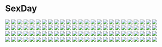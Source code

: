 # SexDay
![](https://konachan.com/image/a3df13a280041eb72cfebd50fe83c159/Konachan.com%20-%20301307%20animal_ears%20ass%20blonde_hair%20bunny_ears%20bunnygirl%20cameltoe%20green_eyes%20idolmaster%20jougasaki_rika%20leotard%20loli%20namidate%20spread_legs%20tail%20wristwear.jpg)
![](https://konachan.com/jpeg/40dc33f74e30dedd3b5f1b5bc67445dd/Konachan.com%20-%20230876%20aqua_hair%20flowers%20hatsune_miku%20long_hair%20machi_%28omurice%29%20purple_eyes%20tie%20twintails%20vocaloid%20white.jpg)
![](https://konachan.com/jpeg/f2bf407d688de0a75b3794982f83a709/Konachan.com%20-%20247394%20clouds%20nobody%20original%20scenic%20signed%20sky%20sunset%20waifu2x%20xiaobanbei_milk.jpg)
![](https://konachan.com/image/ff94043070ed1732b325e89a167d5e48/Konachan.com%20-%20193975%20bow%20brown_hair%20feathers%20kan_%28rainconan%29%20long_hair%20love_live%21_school_idol_project%20minami_kotori%20orange_eyes.jpg)
![](https://konachan.com/image/b80e68621318ac8e7e6dc14dc06ff2a5/Konachan.com%20-%2012651%20blonde_hair%20breasts%20cleavage%20flowers%20ohno_tetsuya%20priecia%20prism_ark%20white.jpg)
![](https://konachan.com/image/40d4e48cdd3b00eec20c5ebae4b117ac/Konachan.com%20-%2012964%20tagme.jpg)
![](https://konachan.com/image/f995379d58b7825093fc95d9f8885902/Konachan.com%20-%20103081%20moon%20nakamura_yusuke.jpg)
![](https://konachan.com/image/364fa675efaf4296fc7e84a5d291f161/Konachan.com%20-%20141221%202girls%20aqua_eyes%20brown_hair%20bunny_ears%20bunnygirl%20cat_smile%20catgirl%20dress%20food%20garter%20ib%20ib_%28ib%29%20long_hair%20mary_%28ib%29%20red_eyes%20socks%20tail%20thighhighs.jpg)
![](https://konachan.com/image/103afa84cfd98f62abd410ad597b37f9/Konachan.com%20-%20162270%2012_no_tsuki_no_eve%20blue_hair%20minori%20school_uniform%20shiina_anzu%20shouna_mitsuishi%20snow%20umbrella.jpg)
![](https://konachan.com/image/45531f5cc1feffe09fdf0711a0889ff4/Konachan.com%20-%2046009%20black_eyes%20black_hair%20bow%20brown_eyes%20brown_hair%20kanon_seena%20pointed_ears%20red_hair%20shining_wind%20short_hair%20taka_tony%20watermark%20wink%20xecty_ein.jpg)
![](https://konachan.com/image/76f523a62380e9155bb902458565d065/Konachan.com%20-%20225124%20barefoot%20demon%20fate_grand_order%20fate_%28series%29%20fire%20horns%20japanese_clothes%20long_hair%20orange%20rope%20sorano_eika%20sword%20tattoo%20twintails%20weapon%20yukata.jpg)
![](https://konachan.com/image/977602a0b257c48e1ed068e0bf35069f/Konachan.com%20-%2095365%20fue_%28fuef%29%20komeiji_satori%20magic%20purple_eyes%20purple_hair%20short_hair%20spear%20touhou%20weapon%20wings.jpg)
![](https://konachan.com/image/b5c51473abe81efd9ceb92914eecbf67/Konachan.com%20-%20110694%20animal%20cat%20original%20senmu%20tagme.jpg)
![](https://konachan.com/image/9593bc9a49ff087f577f089fc5caa014/Konachan.com%20-%20305443%20ass%20barefoot%20boku_no_hero_academia%20breasts%20brown_eyes%20brown_hair%20donburikazoku%20nipples%20nude%20short_hair%20uraraka_ochako%20white.jpg)
![](https://konachan.com/image/0c79565874994d9ed29eeb27ed18cabc/Konachan.com%20-%20217426%20bicycle%20black_hair%20cropped%20flowers%20grass%20kneehighs%20landscape%20original%20scenic%20school_uniform%20sho_%28shoichi-kokubun%29%20skirt%20water.jpg)
![](https://konachan.com/image/7337574da7a93edeabe86669c54ebf78/Konachan.com%20-%20186193%20anthropomorphism%20bikini%20fire%20kantai_collection%20long_hair%20orange_eyes%20planet%20poyan_noken%20spread_legs%20swimsuit%20twintails%20water%20white_hair.jpg)
![](https://konachan.com/jpeg/280f69fd09db3c77f442b66eb3ee7d60/Konachan.com%20-%20169405%20animal%20blue_hair%20brown_hair%20dress%20green_eyes%20headband%20long_hair%20pink_eyes%20pink_hair%20ribbons%20short_hair%20shorts%20skirt%20tenmaso%20thighhighs%20whirlpool.jpg)
![](https://konachan.com/jpeg/207c5d9543314e6f4bbabb665486b5a7/Konachan.com%20-%20201194%20ajigasawa_ryouka%20blush%20breasts%20brown_hair%20cleavage%20fan%20game_cg%20japanese_clothes%20kimono%20natsuiro_recipe%20ousaka_nozomi%20ponytail%20pulltop%20purple_eyes.jpg)
![](https://konachan.com/image/6c21c505f173e48f3d208fdfa7bdfdcf/Konachan.com%20-%20138902%20black_hair%20brown_eyes%20gray_hair%20group%20headdress%20male%20megami%20panties%20pantyhose%20ponytail%20purple_eyes%20ribbons%20scan%20sky%20thighhighs%20trap%20underwear.jpg)
![](https://konachan.com/image/e97d731060caaa930f1a143bfc231160/Konachan.com%20-%20172173%20animal%20animal_ears%20book%20cat%20fan%20flowers%20nauimusuka%20original%20paper%20scenic%20sword%20weapon.jpg)
![](https://konachan.com/image/8de436fed15489fb0352b60dd0c4bafd/Konachan.com%20-%20185106%20black_hair%20blue_eyes%20blush%20brown_eyes%20catgirl%20long_hair%20maid%20neko_works%20nekopara%20original%20pink_hair%20sayori%20tail%20thighhighs%20twintails%20waitress.jpg)
![](https://konachan.com/image/453732d6b4a61e5f0d8b3058d388d686/Konachan.com%20-%20235004%20boots%20dress%20glasses%20hat%20kagari_atsuko%20long_hair%20lotte_yanson%20purple_hair%20red_eyes%20ribbons%20short_hair%20sucy_manbavaran%20witch%20witch_hat%20yunoji_%28makuswel%29.jpg)
![](https://konachan.com/image/064809d380607406caa940f20640af65/Konachan.com%20-%2023300%20dualscreen%20jpeg_artifacts%20katase_shima%20moon%20otoyama_kouta%20uchuu_no_stellvia.jpg)
![](https://konachan.com/image/10eca630951757e6c3b6c4a4a7cb3f73/Konachan.com%20-%2052447%20air_gear%20blonde_hair%20sumeragi_kururu.jpg)
![](https://konachan.com/jpeg/d97277143adfc95d2a3a31b6c78f2c8a/Konachan.com%20-%20136966%20bed%20blonde_hair%20game_cg%20kousaka_otohime%20peassoft%20tagme_%28artist%29%20zutto_tsukushite_ageru_no%21.jpg)
![](https://konachan.com/image/83e3950a88621da7e3ea56243ad85d98/Konachan.com%20-%2040552%20cage%20munyu.jpg)
![](https://konachan.com/image/08839cf0e4ac16ec94c953d64223064e/Konachan.com%20-%20214355%202girls%20black_hair%20blonde_hair%20book%20butterfly%20cait%20kashiwazaki_sena%20kneehighs%20long_hair%20mikazuki_yozora%20school_uniform%20short_hair%20shoujo_ai%20skirt%20white.jpg)
![](https://konachan.com/image/cf7ae9d0260379792336508ae90cecd1/Konachan.com%20-%20133814%20amaha_miu%20angelina_nanatsu_sewell%20inui_sana%20mashiroiro_symphony%20pannya%20sena_airi%20tagme%20uryu_sakuno.jpg)
![](https://konachan.com/jpeg/2a2b805f6e8442bc2c44c187819b55e5/Konachan.com%20-%20280959%20hat%20hinanawi_tenshi%20panties%20tetsurou_%28fe%2B%29%20thighhighs%20topless%20touhou%20underwear.jpg)
![](https://konachan.com/jpeg/dfd68412008d5be6e04857bcbc3a1771/Konachan.com%20-%20152095%20game_cg%20glasses%20horns%20ishida_mitsunari%20long_hair%20sengoku_hime%20sword%20weapon.jpg)
![](https://konachan.com/jpeg/a52a0d59148e633469e99deedb341ec8/Konachan.com%20-%20171200%20boots%20bow%20brown_hair%20cakerolls%20dress%20earmuffs%20headphones%20long_hair%20pantyhose%20pink%20pink_eyes%20pink_hair%20scarf%20shorts%20skirt%20thighhighs%20umbrella%20utau.jpg)
![](https://konachan.com/image/fdeb3bdc2f27a43a2c90ad7aace64fac/Konachan.com%20-%20131056%20aliasing%20all_male%20blonde_hair%20blue_eyes%20headphones%20male%20ruins%20sakuraba_neku%20subarashiki_kono_sekai%20sunakumo.jpg)
![](https://konachan.com/image/47ca246bd66525bb87768a31320cac12/Konachan.com%20-%20248131%20animal_ears%20anus%20ass%20boots%20breasts%20catgirl%20granblue_fantasy%20gray_hair%20nipples%20no_bra%20pussy%20spread_pussy%20tenpiboshi%20uncensored%20yellow_eyes.jpg)
![](https://konachan.com/image/1b6e0dfb04311ed3cbe72b8504171722/Konachan.com%20-%20135702%20black_hair%20blush%20breasts%20brown_hair%20choker%20cleavage%20clouds%20dress%20headdress%20long_hair%20sky%20sky_%28freedom%29%20thighhighs%20train%20yellow_eyes.jpg)
![](https://konachan.com/jpeg/3495da8e2f08ac76573c69e4cb85386a/Konachan.com%20-%2019355%20mai-hime%20tate_yuuichi.jpg)
![](https://konachan.com/jpeg/5a1d0c09f7d24ef1f9a455f16134d908/Konachan.com%20-%20116805%20cube%20game_cg%20kantoku%20male%20minagawa_yuuhi%20nagamine_tomoki%20your_diary.jpg)
![](https://konachan.com/image/9b5895016e295ffda25567502bdcfb29/Konachan.com%20-%2026334%20flcl.jpg)
![](https://konachan.com/image/67926a9fc68b3a50bdcd1d238e993ef8/Konachan.com%20-%2093199%20animal_ears%20bunny_ears%20bunnygirl%20group%20hatsune_miku%20hoodie%20kagamine_len%20kagamine_rin%20kaito%20male%20megurine_luka%20meiko%20vocaloid.jpg)
![](https://konachan.com/image/521b1fbb4ed8558914e8b107a59de37c/Konachan.com%20-%20261896%20braids%20breasts%20censored%20glasses%20male%20new_game%21%20nipples%20no_bra%20open_shirt%20panties%20pantyhose%20penis%20pubic_hair%20pussy%20pussy_juice%20sex%20shinya%20underwear.jpg)
![](https://konachan.com/image/ddef541e61c11cd5eda7f88b1eef18ab/Konachan.com%20-%20116661%20mk_%28masatusaboten%29%20original%20school_uniform%20wet.jpg)
![](https://konachan.com/image/e3187f27689f00ad4852d272aa541e44/Konachan.com%20-%20269297%202girls%20bikini%20blonde_hair%20braids%20breasts%20cleavage%20fate_%28series%29%20headdress%20navel%20open_shirt%20saber%20saber_alter%20stealthbird%20swimsuit%20yellow_eyes.jpg)
![](https://konachan.com/image/8bcb5abd18a9cee612f3c20ec06b0271/Konachan.com%20-%2052293%20polychromatic%20purple%20suzumiya_haruhi%20suzumiya_haruhi_no_yuutsu.jpg)
![](https://konachan.com/image/fa431f893cbdc090a9aadc978ce0a925/Konachan.com%20-%20131809%20bike_shorts%20game_cg%20kawagishi_keitarou%20kawakami_kazuko%20maji_de_watashi_ni_koi_shinasai%21%20minato_soft%20school_uniform%20shorts%20weapon.jpg)
![](https://konachan.com/image/5275a4996623d49327910d5b1836a06a/Konachan.com%20-%2036068%20tagme.jpg)
![](https://konachan.com/jpeg/2554085c0a69c03c68994a9bd594cb8e/Konachan.com%20-%20175061%20blush%20breasts%20chinese_clothes%20flowers%20food%20ibara_kasen%20navel%20nipples%20panties%20pink_hair%20red_eyes%20rose%20short_hair%20striped_panties%20touhou%20underwear.jpg)
![](https://konachan.com/image/e7d9fc52cb83dad3d52c44449076f53d/Konachan.com%20-%2012198%20bleach%20inoue_orihime.jpg)
![](https://konachan.com/image/b6a825652094b46b24c1347dbaae0cc7/Konachan.com%20-%2078178%20animal_ears%20chibi%20ein_%28artist%29%20gun%20hat%20mecha%20mechagirl%20original%20techgirl%20weapon.jpg)
![](https://konachan.com/jpeg/24a1218dd4a9218350aeb13b87827ba6/Konachan.com%20-%20155273%20anonamos%20aqua_eyes%20aqua_hair%20guitar%20hatsune_miku%20instrument%20thighhighs%20twintails%20vocaloid.jpg)
![](https://konachan.com/jpeg/13a666bb2084755242f7054373ae1e96/Konachan.com%20-%2053897%20mito_mashiro%20moekibara_fumitake%20nipples%20nude%20tayutama.jpg)
![](https://konachan.com/jpeg/a3d792273ae4795a96f08d59a9784193/Konachan.com%20-%20120928%20blonde_hair%20collar%20eyepatch%20flowers%20headband%20long_hair%20misaki_kurehito%20original%20petals%20red_eyes%20rose%20vector%20water%20white%20wings.jpg)
![](https://konachan.com/image/ee34069fd11c9ad2113e4c577b498956/Konachan.com%20-%20192925%20blood%20game_cg%20vermilion_-bind_of_blood-%20wedding_attire.jpg)
![](https://konachan.com/image/766d83ef61be4bec030cc41a782430c1/Konachan.com%20-%2038841%20censored%20gouen_no_soleil%20nanashiki_rin%20skyfish.jpg)
![](https://konachan.com/image/4d8e19402d8a3f89b34ed6cec1c1eaf7/Konachan.com%20-%2047180%20aisaka_taiga%20kanou_sumire%20kashii_nanako%20kawashima_ami%20kihara_maya%20koigakubo_yuri%20kushieda_minori%20nanao%20takasu_yasuko%20toradora.jpg)
![](https://konachan.com/image/60aec8b46fac3d94c7bb09a324883fc8/Konachan.com%20-%2059520%20bakemonogatari%20close%20monogatari_%28series%29%20sengoku_nadeko%20vector.jpg)
![](https://konachan.com/jpeg/155dcb4379cca1d5766fb42737d5cbbb/Konachan.com%20-%20281869%20breasts%20brown_hair%20building%20city%20cutesexyrobutts%20green_eyes%20long_hair%20night%20nipples%20no_bra%20open_shirt%20original%20panties%20shirt%20underwear%20watermark.jpg)
![](https://konachan.com/image/ebc5bc26e27f3b425d8f140b49e29b21/Konachan.com%20-%2021950%20azumanga_daioh%20jpeg_artifacts%20mizuhara_koyomi.jpg)
![](https://konachan.com/image/b942f44bd15fd43f94f95231b01c85af/Konachan.com%20-%208012%20hidamari_sketch%20yuno.jpg)
![](https://konachan.com/image/7b5512621b57218a73c3ab6b170f7883/Konachan.com%20-%2059240%20kagamine_len%20kagamine_rin%20male%20polychromatic%20vocaloid.jpg)
![](https://konachan.com/image/0651da3660445d1622d065f172b4debe/Konachan.com%20-%20300136%202girls%20ass%20blue_eyes%20blush%20dress%20elbow_gloves%20gloves%20honkai_impact%20orange_eyes%20purple_hair%20short_hair%20signed%20thighhighs%20ulquiorra0%20veliona.jpg)
![](https://konachan.com/image/f858184fcb8df26d4884787b9bb1f3f0/Konachan.com%20-%20299048%20arknights%20blush%20breasts%20horns%20leria_v%20long_hair%20mask%20nian_%28arknights%29%20no_bra%20pointed_ears%20red_eyes%20signed%20undressing%20white.jpg)
![](https://konachan.com/image/b66d5e0e93dd8875c147dcb91ad3013e/Konachan.com%20-%2063672%20bed%20blonde_hair%20blood%20blush%20breasts%20censored%20favorite%20game_cg%20hisakaki_komomo%20hoshizora_no_memoria%20long_hair%20male%20nipples%20pussy_juice%20sex%20twintails.jpg)
![](https://konachan.com/jpeg/f400988c335cecbecda26729ec1e23a8/Konachan.com%20-%20286724%20animal%20barefoot%20bed%20blue_eyes%20blush%20bra%20breasts%20cleavage%20green_hair%20long_hair%20panties%20petals%20skirt%20snake%20touhou%20underwear%20undressing%20waifu2x.jpg)
![](https://konachan.com/image/d9ce1091e9b745cf46998d89689cc176/Konachan.com%20-%20162883%20a-chan_senpai%20arizuki_shiina%20futaki_kanata%20grass%20himuro_yuuki%20key%20kud_wafter%20little_busters%21%20na-ga%20noumi_kudryavka.jpg)
![](https://konachan.com/jpeg/882175c483b5f739869524943a177b44/Konachan.com%20-%20295789%20close%20motituki0%20original%20red_hair%20scarf%20short_hair.jpg)
![](https://konachan.com/jpeg/d536f886765affe2ecd4b91c6f4075e1/Konachan.com%20-%20247023%20astolfo%20bow%20braids%20breasts%20cape%20dress%20elbow_gloves%20gloves%20horns%20long_hair%20male%20red_hair%20short_hair%20signed%20skirt%20tanaji%20thighhighs%20trap%20wink.jpg)
![](https://konachan.com/jpeg/edc2ec44d921210e15c352c1c018c624/Konachan.com%20-%20307770%20anus%20aqua_eyes%20blonde_hair%20blush%20bra%20braids%20breasts%20cum%20game_cg%20kukkorodays%20long_hair%20nipples%20nopan%20open_shirt%20penis%20ponytail%20pussy%20qureate%20underwear.jpg)
![](https://konachan.com/image/7c8dd90ba77317c0e321c16c83152fe6/Konachan.com%20-%2075004%20animal%20bird%20fire%20fujiwara_no_mokou%20gray_hair%20long_hair%20moon%20night%20ofuda%20oumi_%28rsag%29%20red_eyes%20ribbons%20sky%20stars%20touhou.jpg)
![](https://konachan.com/jpeg/6e15d0f8a13142ba7e51f61202bb1ba5/Konachan.com%20-%20145021%20breasts%20dakara_boku_wa_h_ga_dekinai%20lisara_restall%20navel%20nipples%20red_hair%20stockings.jpg)
![](https://konachan.com/jpeg/3c15382701810535aa07112ca4663566/Konachan.com%20-%20286391%20anthropomorphism%20azur_lane%20bed%20bikini%20breasts%20censored%20cum%20fellatio%20greem_bang%20penis%20red_eyes%20short_hair%20sunglasses%20swimsuit%20white_hair.jpg)
![](https://konachan.com/image/ff8c8d5f779a629521d6847051ef9e6b/Konachan.com%20-%2016078%20japanese_clothes%20kara_no_kyoukai%20kimono%20mikami_mika%20ryougi_shiki.jpg)
![](https://konachan.com/image/743c80d8cac4b2317bf747557f27c7fb/Konachan.com%20-%20101432%20kotegawa_yui%20to_love_ru.jpg)
![](https://konachan.com/image/092594f05a9816ba243a1f311db416b2/Konachan.com%20-%20143162%20blush%20bow%20dress%20garter_belt%20hat%20long_hair%20patchouli_knowledge%20petals%20pink_eyes%20pink_hair%20ranka224%20ribbons%20thighhighs%20touhou%20zettai_ryouiki.jpg)
![](https://konachan.com/jpeg/8b50143dfc7275f8f178b73daeeea923/Konachan.com%20-%20172993%202girls%20black_hair%20game_cg%20gray_hair%20japanese_clothes%20kneehighs%20lass%20long_hair%20school_uniform%20shoujo_shiniki_shoujo_tengoku%20umbrella.jpg)
![](https://konachan.com/image/1a313a1a5ac20e3657c898a7fd79f7e8/Konachan.com%20-%20169660%202girls%20blue_eyes%20blush%20brown_hair%20green_eyes%20logo%20long_hair%20pink_hair%20ribbons%20school_uniform%20short_hair%20shoujo_ai%20skirt%20thighhighs%20twintails%20watermark.jpg)
![](https://konachan.com/image/ed57136d5770b7cfdfa50cd15a14da0e/Konachan.com%20-%20267190%20animal_ears%20blush%20bow%20breasts%20brown_eyes%20cape%20fate_%28series%29%20foxgirl%20hat%20navel%20necklace%20pink_hair%20swim_ring%20tail%20umbrella%20underboob%20wristwear.jpg)
![](https://konachan.com/image/7c637924dc0926b074233dfc86650af6/Konachan.com%20-%2074664%20amagami%20black_eyes%20nanasaki_ai%20purple_hair%20school_swimsuit%20short_hair%20swimsuit.jpg)
![](https://konachan.com/image/fafda7854c971f3d897ab0916cfd2be7/Konachan.com%20-%20286105%20104%20black_hair%20clouds%20dress%20flowers%20green_eyes%20hat%20long_hair%20original%20skirt_lift%20sky%20summer_dress%20sunflower%20water.jpg)
![](https://konachan.com/image/4387c8f9b14eee56f63ef5c33e82429d/Konachan.com%20-%2015645%20kazami_mizuho%20marie%20onegai_teacher%20red_hair.jpg)
![](https://konachan.com/image/52d9f5fac8515ceb92c569d8c5e7e087/Konachan.com%20-%2090814%20animal%20kajimiya%20monochrome%20rabbit%20scarf%20short_hair.jpg)
![](https://konachan.com/jpeg/122f1d208c91e103379de21250d292ca/Konachan.com%20-%20267281%20breasts%20brown_hair%20calendar%20couch%20erect_nipples%20kozue_akari%20long_hair%20navel%20no_bra%20open_shirt%20original%20panties%20red_eyes%20twintails%20underwear%20waifu2x.jpg)
![](https://konachan.com/image/1aa13fd6db021926b5f34f1cacffc10e/Konachan.com%20-%20165154%20black_hair%20celestia_rudenberk%20chipakano%20dangan-ronpa%20dress%20goth-loli%20lolita_fashion%20red_eyes.jpg)
![](https://konachan.com/image/71930219957b8a1b7ed65bf04e8d51a8/Konachan.com%20-%20261191%20animal%20animal_ears%20braids%20bubbles%20bunny_ears%20bunnygirl%20frog%20kimono%20loli%20magic%20miemia%20onmyouji%20pink_hair%20red_eyes%20rope%20short_hair%20torii.jpg)
![](https://konachan.com/jpeg/ce1edcbbc13060d0ec137216a68ba3de/Konachan.com%20-%20167046%20archlich%20blonde_hair%20dress%20gloves%20horns%20robot%20sword%20weapon.jpg)
![](https://konachan.com/jpeg/b7f3d3410768076b6390a883c25d7b21/Konachan.com%20-%20192908%20animal%20bird%20blonde_hair%20game_cg%20long_hair%20pantyhose%20satouin_reiko%20school_uniform%20skirt%20sky%20sprite%20suzumori%20yellow_eyes%20yuuki_itsuka.jpg)
![](https://konachan.com/image/564725cf01977fcb830eecf372166bc8/Konachan.com%20-%2014173%20artoria_pendragon_%28all%29%20fate_%28series%29%20fate_stay_night%20saber%20sword%20weapon.jpg)
![](https://konachan.com/jpeg/126de7b5920a48705bb6d664c40eccf3/Konachan.com%20-%20157798%20bikini%20black_eyes%20black_hair%20blush%20flowers%20gradient%20headdress%20kimuti-g%20short_hair%20swimsuit%20to_aru_majutsu_no_index%20uiharu_kazari%20wet.jpg)
![](https://konachan.com/image/977a873f3fa912182f299c05b25cedd3/Konachan.com%20-%2098272%20alcd%20animal_ears%20armor%20dragon%20long_hair%20original%20pixiv_fantasia%20ribbons%20signed%20spear%20weapon%20white_hair%20yellow_eyes.jpg)
![](https://konachan.com/image/f122fb896b2d65fef1d9f4b38aee51d8/Konachan.com%20-%2015935%20simosi%20tagme.jpg)
![](https://konachan.com/image/c163fc42f9ee2fe0449a2ccec76fec1f/Konachan.com%20-%2055644%20barefoot%20harano%20hatsune_miku%20twintails%20vocaloid.jpg)
![](https://konachan.com/image/d2ce8d61b64abe7e15934692fb2dba36/Konachan.com%20-%2040733%20busou_shinki%20mechagirl.jpg)
![](https://konachan.com/image/fe52e107f5789229a04054c2642ac885/Konachan.com%20-%20128421%20boku_wa_tomodachi_ga_sukunai%20buriki%20jpeg_artifacts%20mikazuki_yozora%20school_uniform.jpg)
![](https://konachan.com/image/79d69cbfde3b8e845d25a3e4169eaf8f/Konachan.com%20-%2019390%20busou_shinki%20konami%20mechagirl%20tagme.jpg)
![](https://konachan.com/image/6d0b27802101bb040df9dd9708287a8f/Konachan.com%20-%2032880%20tagme.jpg)
![](https://konachan.com/image/fc9ab97ae83c7a7673261badae3b9714/Konachan.com%20-%2033021%20bikini%20blue_hair%20lafiel%20long_hair%20pointed_ears%20purple_eyes%20seikai_no_monshou%20seikai_no_senki%20swimsuit%20wink.jpg)
![](https://konachan.com/image/d13ef4ec53ff1db4d60289f310d994bb/Konachan.com%20-%20256935%20ass%20bath%20blue_eyes%20blue_hair%20blush%20breasts%20cleavage%20gray_hair%20group%20loli%20male%20merkava%20nude%20onsen%20ponytail%20red_eyes%20swimsuit%20vatista%20water%20wet.jpg)
![](https://konachan.com/image/3f406d4d4a6a990f6bdd15a22d593a9d/Konachan.com%20-%2022124%20aquarian_age.jpg)
![](https://konachan.com/image/a681159fffc6895a56aa433795356a2a/Konachan.com%20-%20117512%20gumi%20vocaloid.jpg)
![](https://konachan.com/image/e3d941b446b002e3d75cf97f7a32960b/Konachan.com%20-%2038017%20akashiya_moka%20blush%20green_eyes%20hug%20long_hair%20orange_hair%20pink_hair%20rosario%2Bvampire%20school_uniform%20shuzen_kokoa.jpg)
![](https://konachan.com/image/5050c5c3afc5f2340a05713e03e717af/Konachan.com%20-%20209884%20barefoot%20cc%20chain%20code_geass%20collar%20green_hair%20hc%20jpeg_artifacts%20logo%20long_hair%20torn_clothes%20watermark%20wings%20yellow_eyes.jpg)
![](https://konachan.com/jpeg/336fa92cfa3463d1a351a260941d1d69/Konachan.com%20-%2038030%20cc%20code_geass%20green_hair%20white%20yellow_eyes.jpg)
